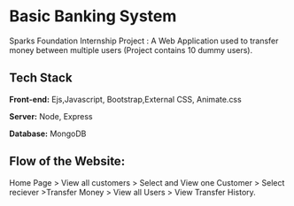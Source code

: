 # Basic Banking System

Sparks Foundation Internship Project :
A Web Application used to transfer money between multiple users 
(Project contains 10 dummy users).


## Tech Stack

**Front-end:** Ejs,Javascript, Bootstrap,External CSS, Animate.css

**Server:** Node, Express 

**Database:** MongoDB


## Flow of the Website: 

Home Page > View all customers > Select and View one Customer > Select reciever >Transfer Money > View all Users > View Transfer History.



